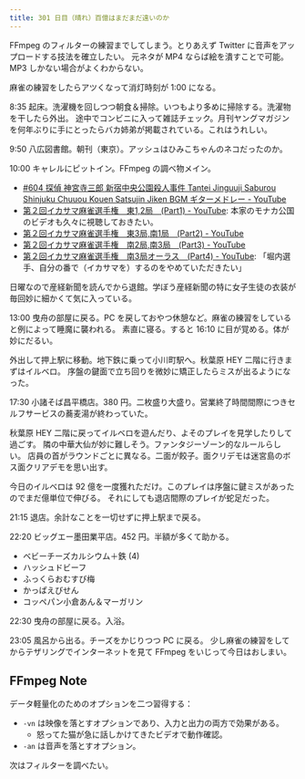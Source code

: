 ```yaml
---
title: 301 日目（晴れ）百億はまだまだ遠いのか
---
```


FFmpeg のフィルターの練習までしてしまう。とりあえず Twitter に音声をアップロードする技法を確立したい。
元ネタが MP4 ならば絵を潰すことで可能。MP3 しかない場合がよくわからない。

麻雀の練習をしたらアツくなって消灯時刻が 1:00 になる。

8:35 起床。洗濯機を回しつつ朝食＆掃除。いつもより多めに掃除する。洗濯物を干したら外出。
途中でコンビニに入って雑誌チェック。月刊ヤングマガジンを何年ぶりに手にとったらバカ姉弟が掲載されている。これはうれしい。

9:50 八広図書館。朝刊（東京）。アッシュはひみこちゃんのネコだったのか。

10:00 キャレルにピットイン。FFmpeg の調べ物メイン。

* [&#x23;604 探偵 神宮寺三郎 新宿中央公園殺人事件 Tantei Jinguuji Saburou Shinjuku Chuuou Kouen Satsujin Jiken BGM ギターメドレー - YouTube](https://www.youtube.com/watch?v=UVG27cNPfq4)
* [第２回イカサマ麻雀選手権　東1,2局　(Part1) - YouTube](https://www.youtube.com/watch?v=8F0BZlo2zxc):
  本家のモナカ公国のビデオも久々に視聴しておきたい。
* [第２回イカサマ麻雀選手権　東3局,南1局　(Part2) - YouTube](https://www.youtube.com/watch?v=8-FX_cDSuTk)
* [第２回イカサマ麻雀選手権　南2局,南3局　(Part3) - YouTube](https://www.youtube.com/watch?v=tGFS2AnlezM)
* [第２回イカサマ麻雀選手権　南3局オーラス　(Part4) - YouTube](https://www.youtube.com/watch?v=UWfdLC_bVq4):
  「堀内選手、自分の番で（イカサマを）するのをやめていただきたい」

日曜なので産経新聞を読んでから退館。学ぼう産経新聞の特に女子生徒の衣装が毎回妙に細かくて気に入っている。

13:00 曳舟の部屋に戻る。PC を戻しておやつ休憩など。麻雀の練習をしていると例によって睡魔に襲われる。
素直に寝る。すると 16:10 に目が覚める。体が妙にだるい。

外出して押上駅に移動。地下鉄に乗って小川町駅へ。秋葉原 HEY 二階に行きまずはイルベロ。
序盤の鍵面で立ち回りを微妙に矯正したらミスが出るようになった。

17:30 小諸そば昌平橋店。380 円。二枚盛り大盛り。営業終了時間間際につきセルフサービスの蕎麦湯が終わっていた。

秋葉原 HEY 二階に戻ってイルベロを遊んだり、よそのプレイを見学したりして過ごす。
隣の中華大仙が妙に難しそう。ファンタジーゾーン的なルールらしい。
店員の首がラウンドごとに異なる。二面が餃子。面クリデモは迷宮島のボス面クリアデモを思い出す。

今日のイルベロは 92 億を一度獲れただけ。このプレイは序盤に鍵ミスがあったのでまだ億単位で伸びる。
それにしても退店間際のプレイが蛇足だった。

21:15 退店。余計なことを一切せずに押上駅まで戻る。

22:20 ビッグエー墨田業平店。452 円。半額が多くて助かる。

* ベビーチーズカルシウム＋鉄 (4)
* ハッシュドビーフ
* ふっくらおむすび梅
* かっぱえびせん
* コッペパン小倉あん＆マーガリン

22:30 曳舟の部屋に戻る。入浴。

23:05 風呂から出る。チーズをかじりつつ PC に戻る。
少し麻雀の練習をしてからテザリングでインターネットを見て FFmpeg をいじって今日はおしまい。

## FFmpeg Note

データ軽量化のためのオプションを二つ習得する：

* `-vn` は映像を落とすオプションであり、入力と出力の両方で効果がある。
  * 怒ってた猫が急に話しかけてきたビデオで動作確認。
* `-an` は音声を落とすオプション。

次はフィルターを調べたい。
